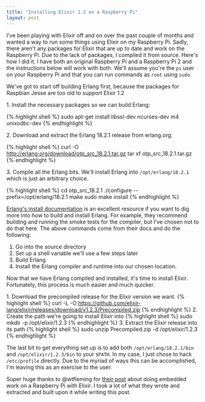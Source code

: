 ```yaml
---
title: "Installing Elixir 1.2 on a Raspberry Pi"
layout: post
---
```

I've been playing with Elixir off and on over the past couple of months
and wanted a way to run some things using Elixir on my Raspberry Pi.
Sadly, there aren't any packages for Elixir that are up to date and work
on the Raspberry Pi. Due to the lack of packages, I compiled it from
source. Here's how I did it. I have both an original Raspberry Pi and a
Raspberry Pi 2 and the instructions below will work with both. We'll
assume you're the `pi` user on your Raspberry Pi and that you can run
commands as `root` using `sudo`.

We've got to start off building Erlang first, because the packages for
Raspbian Jesse are too old to support Elixir 1.2

1\. Install the necessary packages so we can build Erlang:

{% highlight shell %}
sudo apt-get install libssl-dev ncurses-dev m4 unixodbc-dev
{% endhighlight %}

2\. Download and extract the Erlang 18.2.1 release from erlang.org:

{% highlight shell %}
curl -O http://erlang.org/download/otp_src_18.2.1.tar.gz
tar xf otp_src_18.2.1.tar.gz
{% endhighlight %}

3\. Compile all the Erlang bits. We'll install Erlang into
   `/opt/erlang/18.2.1` which is just an arbitrary choice.

{% highlight shell %}
cd otp_src_18.2.1
./configure --prefix=/opt/erlang/18.2.1
make
sudo make install
{% endhighlight %}

[Erlang's install
documentation](https://github.com/erlang/otp/blob/maint/HOWTO/INSTALL.md)
is an excellent resource if you want to dig more into how to build and
install Erlang. For example, they recommend building and running the
smoke tests for the compiler, but I've chosen not to do that here. The
above commands come from their docs and do the following:

1. Go into the source directory
2. Set up a shell variable we'll use a few steps later
3. Build Erlang
4. Install the Erlang compiler and runtime into our chosen location.

Now that we have Erlang compiled and installed, it's time to install
Elixir. Fortunately, this process is much easier and much quicker.

1\. Download the precompiled release for the Elixir version we want.
{% highlight shell %}
curl -L -O https://github.com/elixir-lang/elixir/releases/download/v1.2.3/Precompiled.zip
{% endhighlight %}
2\. Create the path we're going to install Elixir into
{% highlight shell %}
sudo mkdir -p /opt/elixir/1.2.3
{% endhighlight %}
3\. Extract the Elixir release into its path
{% highlight shell %}
sudo unzip Precompiled.zip -d /opt/elixir/1.2.3
{% endhighlight %}

The last bit to get everything set up is to add both
`/opt/erlang/18.2.1/bin` and `/opt/elixir/1.2.3/bin` to your `$PATH`. In
my case, I just chose to hack `/etc/profile` directly. Due to the myriad
of ways this can be accomplished, I'm leaving this as an exercise to the
user.

Super huge thanks to @wtfleming for [their
post](https://wtfleming.github.io/2015/12/10/embedded-elixir-raspberry-pi)
about doing embedded work on a Raspberry Pi with Elixir. I took a lot of
what they wrote and extracted and built upon it while writing this post.
